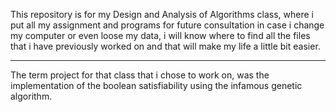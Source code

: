 This repository is for my Design and Analysis of Algorithms class, where i put all my assignment and programs for future consultation in case i change my computer or even loose my data,
i will know where to find all the files that i have previously worked on and that will make my life a little bit easier.
_____________________________________________________________________________________________________________________________
The term project for that class that i chose to work on, was the implementation of the boolean satisfiability using the infamous genetic algorithm.
